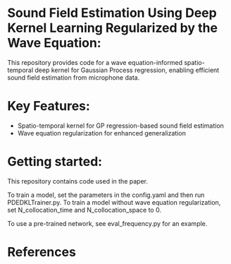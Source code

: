 # Sound Field Estimation Using Deep Kernel Learning Regularized by the Wave Equation:
This repository provides code for a wave equation-informed spatio-temporal deep kernel for Gaussian Process regression, enabling efficient sound field estimation from microphone data. 

# Key Features:
- Spatio-temporal kernel for GP regression-based sound field estimation
- Wave equation regularization for enhanced generalization

# Getting started:
This repository contains code used in the paper.

To train a model, set the parameters in the config.yaml and then run PDEDKLTrainer.py. To train a model without wave equation regularization, set N_collocation_time and N_collocation_space to 0.

To use a pre-trained network, see eval_frequency.py for an example.

# References
